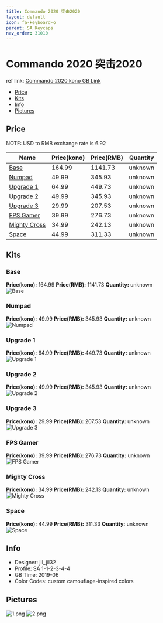 ```yaml
---
title: Commando 2020 突击2020
layout: default
icon: fa-keyboard-o
parent: SA Keycaps
nav_order: 31010
---
```


# Commando 2020 突击2020

ref link: [Commando 2020 kono GB Link](https://kono.store/products/2020-commando-keycap-set)

* [Price](#price)
* [Kits](#kits)
* [Info](#info)
* [Pictures](#pictures)


## Price  
NOTE: USD to RMB exchange rate is 6.92

| Name          | Price(kono)    |  Price(RMB) | Quantity |
| ------------- | ------------ |  ---------- | -------- |
|[Base](#base)|164.99|1141.73|unknown|
|[Numpad](#numpad)|49.99|345.93|unknown|
|[Upgrade 1](#upgrade-1)|64.99|449.73|unknown|
|[Upgrade 2](#upgrade-2)|49.99|345.93|unknown|
|[Upgrade 3](#upgrade-3)|29.99|207.53|unknown|
|[FPS Gamer](#fps-gamer)|39.99|276.73|unknown|
|[Mighty Cross](#mighty-cross)|34.99|242.13|unknown|
|[Space](#space)|44.99|311.33|unknown|


## Kits
### Base
**Price(kono):** 164.99    **Price(RMB):** 1141.73    **Quantity:** unknown  
<img src="{{ 'assets/images/sa-keycaps/commando2020/kits_pics/base.png' | relative_url }}" alt="Base" class="image featured">

### Numpad
**Price(kono):** 49.99    **Price(RMB):** 345.93    **Quantity:** unknown  
<img src="{{ 'assets/images/sa-keycaps/commando2020/kits_pics/numpad.png' | relative_url }}" alt="Numpad" class="image featured">

### Upgrade 1
**Price(kono):** 64.99    **Price(RMB):** 449.73    **Quantity:** unknown  
<img src="{{ 'assets/images/sa-keycaps/commando2020/kits_pics/upgrade-1.png' | relative_url }}" alt="Upgrade 1" class="image featured">

### Upgrade 2
**Price(kono):** 49.99    **Price(RMB):** 345.93    **Quantity:** unknown  
<img src="{{ 'assets/images/sa-keycaps/commando2020/kits_pics/upgrade-2.png' | relative_url }}" alt="Upgrade 2" class="image featured">

### Upgrade 3
**Price(kono):** 29.99    **Price(RMB):** 207.53    **Quantity:** unknown  
<img src="{{ 'assets/images/sa-keycaps/commando2020/kits_pics/upgrade-3.png' | relative_url }}" alt="Upgrade 3" class="image featured">

### FPS Gamer
**Price(kono):** 39.99    **Price(RMB):** 276.73    **Quantity:** unknown  
<img src="{{ 'assets/images/sa-keycaps/commando2020/kits_pics/fps-gamer.png' | relative_url }}" alt="FPS Gamer" class="image featured">

### Mighty Cross
**Price(kono):** 34.99    **Price(RMB):** 242.13    **Quantity:** unknown  
<img src="{{ 'assets/images/sa-keycaps/commando2020/kits_pics/mighty-cross.png' | relative_url }}" alt="Mighty Cross" class="image featured">

### Space
**Price(kono):** 44.99    **Price(RMB):** 311.33    **Quantity:** unknown  
<img src="{{ 'assets/images/sa-keycaps/commando2020/kits_pics/space.png' | relative_url }}" alt="Space" class="image featured">


## Info
* Designer: jil_jil32
* Profile: SA 1-1-2-3-4-4
* GB Time: 2019-06
* Color Codes: custom camouflage-inspired colors  


## Pictures
<img src="{{ 'assets/images/sa-keycaps/commando2020/rendering_pics/1.png' | relative_url }}" alt="1.png" class="image featured">
<img src="{{ 'assets/images/sa-keycaps/commando2020/rendering_pics/2.png' | relative_url }}" alt="2.png" class="image featured">
